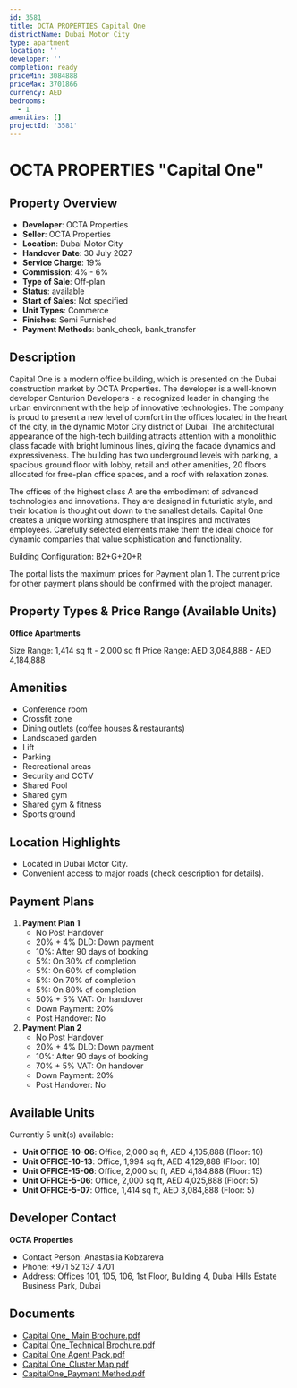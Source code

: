 ```yaml
---
id: 3581
title: OCTA PROPERTIES Capital One
districtName: Dubai Motor City
type: apartment
location: ''
developer: ''
completion: ready
priceMin: 3084888
priceMax: 3701866
currency: AED
bedrooms:
  - 1
amenities: []
projectId: '3581'
---
```


# OCTA PROPERTIES "Capital One"

## Property Overview
- **Developer**: OCTA Properties
- **Seller**: OCTA Properties
- **Location**: Dubai Motor City
- **Handover Date**: 30 July 2027
- **Service Charge**: 19%
- **Commission**: 4% - 6%
- **Type of Sale**: Off-plan
- **Status**: available
- **Start of Sales**: Not specified
- **Unit Types**: Commerce
- **Finishes**: Semi Furnished
- **Payment Methods**: bank_check, bank_transfer

## Description
Capital One is a modern office building, which is presented on the Dubai construction market by OCTA Properties. The developer is a well-known developer Centurion Developers - a recognized leader in changing the urban environment with the help of innovative technologies. The company is proud to present a new level of comfort in the offices located in the heart of the city, in the dynamic Motor City district of Dubai. The architectural appearance of the high-tech building attracts attention with a monolithic glass facade with bright luminous lines, giving the facade dynamics and expressiveness. The building has two underground levels with parking, a spacious ground floor with lobby, retail and other amenities, 20 floors allocated for free-plan office spaces, and a roof with relaxation zones.

The offices of the highest class A are the embodiment of advanced technologies and innovations. They are designed in futuristic style, and their location is thought out down to the smallest details. Capital One creates a unique working atmosphere that inspires and motivates employees. Carefully selected elements make them the ideal choice for dynamic companies that value sophistication and functionality.

Building Configuration: B2+G+20+R

The portal lists the maximum prices for Payment plan 1. The current price for other payment plans should be confirmed with the project manager.

## Property Types & Price Range (Available Units)
**Office Apartments**

Size Range: 1,414 sq ft - 2,000 sq ft
Price Range: AED 3,084,888 - AED 4,184,888

## Amenities
- Conference room
- Crossfit zone
- Dining outlets  (coffee houses & restaurants)
- Landscaped garden
- Lift
- Parking
- Recreational areas
- Security and CCTV
- Shared Pool
- Shared gym
- Shared gym & fitness
- Sports ground

## Location Highlights
- Located in Dubai Motor City.
- Convenient access to major roads (check description for details).

## Payment Plans
1. **Payment Plan 1**
   - No Post Handover
   - 20% + 4% DLD: Down payment
   - 10%: After 90 days of  booking
   - 5%: On 30% of completion
   - 5%: On 60% of completion
   - 5%: On 70% of completion
   - 5%: On 80% of completion
   - 50% + 5% VAT: On handover
   - Down Payment: 20%
   - Post Handover: No
2. **Payment Plan 2**
   - No Post Handover
   - 20% + 4% DLD: Down payment
   - 10%: After 90 days of  booking
   - 70% + 5% VAT: On handover
   - Down Payment: 20%
   - Post Handover: No

## Available Units
Currently 5 unit(s) available:
- **Unit OFFICE-10-06**: Office, 2,000 sq ft, AED 4,105,888 (Floor: 10)
- **Unit OFFICE-10-13**: Office, 1,994 sq ft, AED 4,129,888 (Floor: 10)
- **Unit OFFICE-15-06**: Office, 2,000 sq ft, AED 4,184,888 (Floor: 15)
- **Unit OFFICE-5-06**: Office, 2,000 sq ft, AED 4,025,888 (Floor: 5)
- **Unit OFFICE-5-07**: Office, 1,414 sq ft, AED 3,084,888 (Floor: 5)

## Developer Contact
**OCTA Properties**
- Contact Person: Anastasiia Kobzareva
- Phone: +971 52 137 4701
- Address: Offices 101, 105, 106, 1st Floor, Building 4, Dubai Hills Estate Business Park, Dubai

## Documents
- [Capital One_ Main Brochure.pdf](https://cdn.geniemap.net/2024/12/10/mRfMsNGNe3z1BwueKExzC5poUGbaolxJatyjX8pN.pdf)
- [Capital One_Technical Brochure.pdf](https://cdn.geniemap.net/2024/12/10/9to3vFarxiax7JVeidPmAS9yGSWyJkHUIGiwaJr7.pdf)
- [Capital One Agent Pack.pdf](https://cdn.geniemap.net/2024/12/10/vHLHs3ONEyjKOaRktKMtQQ3nmtmVnTOnupdYkyaq.pdf)
- [Capital One_Cluster Map.pdf](https://cdn.geniemap.net/2024/12/10/elJJpC6j7Bp7wTNEO7JxE2We90vxgxjwnAiPtGwK.pdf)
- [CapitalOne_Payment Method.pdf](https://cdn.geniemap.net/2024/12/10/E2iD54qgY9yAjQAitUZaXsiD2SjJEiVSikelPKaY.pdf)
